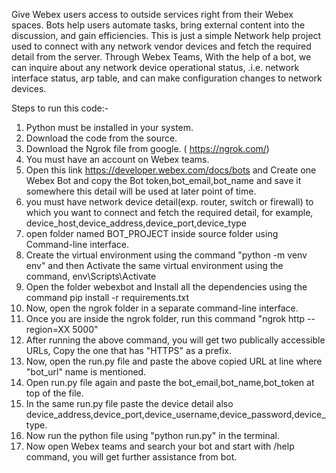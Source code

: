 Give Webex users access to outside services right from their Webex spaces. Bots help users automate tasks, bring external content into the discussion, and gain efficiencies.
This is just a simple Network help project used to connect with any network vendor devices and fetch the required detail from the server. Through Webex Teams, With the help of a bot, we can inquire about any network device operational status, .i.e. network interface status, arp table, and can make configuration changes to network devices.

Steps to run this code:-

1. Python must be installed in your system.
2. Download the code from the source.
3. Download the Ngrok file from google. (
https://ngrok.com/)
4. You must have an account on Webex teams.
5. Open this link
https://developer.webex.com/docs/bots and Create one Webex Bot and copy the Bot token,bot_email,bot_name and save it somewhere this detail will be used at later point of time.
6. you must have network device detail(exp. router, switch or firewall) to which you want to connect and fetch the required detail, for example, device_host,device_address,device_port,device_type
7. open folder named BOT_PROJECT inside source folder using Command-line interface.
8. Create the virtual environment using the command "python -m venv env" and then Activate the same virtual environment using the command, env\Scripts\Activate
9. Open the folder webexbot and Install all the dependencies using the command pip install -r requirements.txt
10. Now, open the ngrok folder in a separate command-line interface.
11. Once you are inside the ngrok folder, run this command "ngrok http --region=XX 5000"
12. After running the above command, you will get two publically accessible URLs,
Copy the one that has "HTTPS" as a prefix.
13. Now, open the run.py file and paste the above copied URL at line where "bot_url" name is mentioned.
14. Open run.py file again and paste the bot_email,bot_name,bot_token at top of the file.
15. In the same run.py file paste the device detail also device_address,device_port,device_username,device_password,device_type.
16. Now run the python file using "python run.py" in the terminal.
17. Now open Webex teams and search your bot and start with /help command, you will get further assistance from bot.